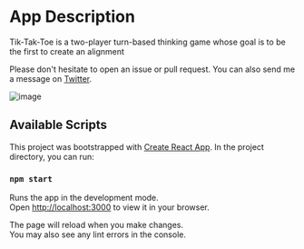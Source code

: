 # App Description
Tik-Tak-Toe is a two-player turn-based thinking game whose goal is to be the first to create an alignment

Please don't hesitate to open an issue or pull request. You can also send me a message on [Twitter](https://twitter.com/KhaoulaKhemiri).

![image](https://user-images.githubusercontent.com/99682033/161249796-2bc65a3b-242c-4899-9ba3-9a8450fc5a90.png)


## Available Scripts
This project was bootstrapped with [Create React App](https://github.com/facebook/create-react-app).
In the project directory, you can run:

### `npm start`

Runs the app in the development mode.\
Open [http://localhost:3000](http://localhost:3000) to view it in your browser.

The page will reload when you make changes.\
You may also see any lint errors in the console.

